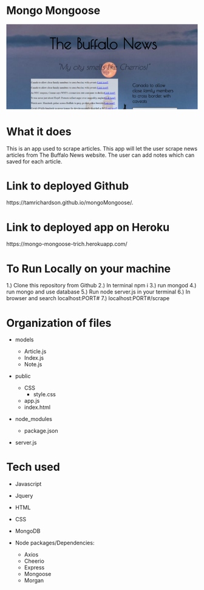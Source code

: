 
<h1>Mongo Mongoose</h1>

![](https://github.com/tamrichardson/mongoMongoose/blob/master/public/css/scrapeScreenShot.PNG)

<h1>What it does</h1>
This is an app used to scrape articles. This app will let the user scrape news articles from The Buffalo News website. The user can add notes which can saved for each article.

<h1>Link to deployed Github</h1>
https://tamrichardson.github.io/mongoMongoose/.

<h1>Link to deployed app on Heroku</h1>
https://mongo-mongoose-trich.herokuapp.com/


<h1>To Run Locally on your machine</h1>
1.) Clone this repository from Github
2.) In terminal npm i
3.) run mongod
4.) run mongo and use database
5.) Run node server.js in your terminal
6.) In browser and search localhost:PORT#
7.) localhost:PORT#/scrape


<h1>Organization of files</h1>

 * models
    * Article.js
    * Index.js
    * Note.js

* public
    * CSS
        * style.css
    * app.js
    * index.html 

* node_modules
    * package.json

* server.js


<h1>Tech used</h1>

* Javascript
* Jquery
* HTML
* CSS
* MongoDB

* Node packages/Dependencies:
    * Axios
    * Cheerio
    * Express
    * Mongoose
    * Morgan

   
    

